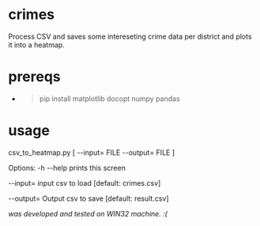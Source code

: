 # crimes

Process CSV and saves some intereseting crime data per district and plots it into a heatmap.

# prereqs
* >pip install matplotlib docopt numpy pandas

# usage
csv_to_heatmap.py [ --input= FILE --output= FILE ]

Options:
-h --help     prints this screen

--input=<FILE>    input csv to load [default: crimes.csv]
  
--output=<FILE>   Output csv to save [default: result.csv]



*was developed and tested on WIN32 machine. :(*
